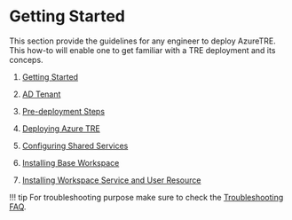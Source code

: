 # Getting Started

This section provide the guidelines for any engineer to deploy AzureTRE. This how-to will enable one to get familiar with a TRE deployment and its conceps.

1. [Getting Started](getting-started.md)

1. [AD Tenant](ad-tenant-choices.md)

1. [Pre-deployment Steps](pre-deployment-steps.md)

1. [Deploying Azure TRE](deploying-azure-tre.md)

1. [Configuring Shared Services](configuring-shared-services.md)

1. [Installing Base Workspace](installing-base-workspace.md)

1. [Installing Workspace Service and User Resource](installing-workspace-service-and-user-resource.md)

!!! tip
    For troubleshooting purpose make sure to check the [Troubleshooting FAQ](../../troubleshooting-faq/index.md).